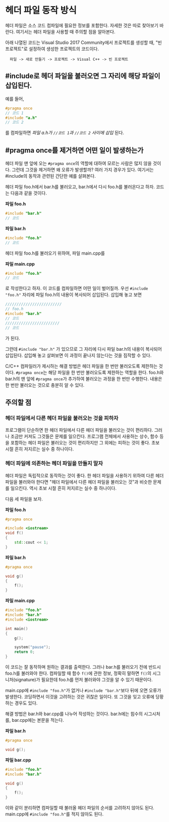 # 헤더 파일 동작 방식
헤더 파일은 소스 코드 컴파일에 필요한 정보를 포함한다. 자세한 것은 따로 찾아보기 바란다. 여기서는 헤더 파일을 사용할 때 주의할 점을 알아본다.

아래 나열된 코드는 Visual Studio 2017 Community에서 프로젝트를 생성할 때, "빈 프로젝트"로 설정하여 생성한 프로젝트의 코드이다.

      파일 -> 새로 만들기 -> 프로젝트 -> Visual C++ -> 빈 프로젝트

## #include로 헤더 파일을 불러오면 그 자리에 해당 파일이 삽입된다.
예를 들어,
```C++
#pragma once
// 코드 1
#include "a.h"
// 코드 2
```
를 컴파일하면 <i>파일 a.h가 ```//코드 1```과 ```//코드 2``` 사이에 삽입</i> 된다.

## #pragma once를 제거하면 어떤 일이 발생하는가

헤더 파일 맨 앞에 오는 `#pragma once`의 역할에 대하여 모르는 사람은 많지 않을 것이다. 그런데 그것을 제거하면 왜 오류가 발생할까?
여러 가지 경우가 있다. 여기서는 #include의 동작과 관련된 간단한 예를 살펴본다.

헤더 파일 foo.h에서 bar.h를 불러오고, bar.h에서 다시 foo.h를 불러온다고 하자. 코드는 다음과 같을 것이다.

**파일 foo.h**
```C++
#include "bar.h"
// 코드
```

**파일 bar.h**
```C++
#include "foo.h"
// 코드
```
헤더 파일 foo.h를 불러오기 위하여, 파일 main.cpp를

**파일 main.cpp**
```C++
#include "foo.h"
// 코드
```
로 작성한다고 하자. 이 코드를 컴파일하면 어떤 일이 벌어질까. 우선 `#include "foo.h"` 자리에 파일 foo.h의 내용이 복사되어 삽입된다.
삽입해 놓고 보면
```C++
/////////////////////////
// foo.h
#include "bar.h"
// 코드
////////////////////////
// 코드
```
가 된다.

그런데 `#include "bar.h"` 가 있으므로 그 자리에 다시 파일 bar.h의 내용이 복사되어 삽입된다.
삽입해 놓고 살펴보면 이 과정이 끝나지 않는다는 것을 짐작할 수 있다.

C/C++ 컴파일러가 제시하는 해결 방법은 헤더 파일을 한 번만 불러오도록 제한하는 것이다. `#pragma once`는 해당 파일을 한 번만 불러오도록
제한하는 역할을 한다. foo.h와 bar.h의 맨 앞에 `#pragma once`가 추가하여 불러오는 과정을 한 번만 수행한다.
내용은 한 번만 불러오는 것으로 충분히 알 수 있다.

## 주의할 점
### 헤더 파일에서 다른 헤더 파일을 불러오는 것을 피하자

프로그램이 단순하면 한 헤더 파일에서 다른 헤더 파일을 불러오는 것이 편리하다. 그러나 조금만 커져도 그것들은 문제를 일으킨다.
프로그램 전체에서 사용하는 상수, 함수 등을 포함하는 헤더 파일은 불러오는 것이 편리하지만 그 외에는 피하는 것이 좋다.
초보 시절 흔히 저지르는 실수 중 하나이다.

### 헤더 파일에 의존하는 헤더 파일을 만들지 말자

헤더 파일은 독립적으로 동작하는 것이 좋다. 한 헤더 파일을 사용하기 위하여 다른 헤더 파일을 불러와야 한다면
"헤더 파일에서 다른 헤더 파일을 불러오는 것"과 비슷한 문제를 일으킨다. 역시 초보 시절 흔히 저지르는 실수 중 하나이다.

다음 세 파일을 보자.

**파일 foo.h**
```C++
#pragma once

#include <iostream>
void f()
{
    std::cout << 1;
}
```

**파일 bar.h**
```C++
#pragma once

void g()
{
    f();
}
```

**파일 main.cpp**
```C++
#include "foo.h"
#include "bar.h"
#include <iostream>

int main()
{
    g();

    system("pause");
    return 0;
}
```
이 코드는 잘 동작하며 원하는 결과를 출력한다. 그러나 bar.h를 불러오기 전에 반드시 foo.h를 불러와야 한다.
컴파일할 때 함수 `f()`에 관한 정보, 정확히 말하면 `f()`의 시그니처(signature)가 필요한데 foo.h를 먼저 불러와야
그것을 알 수 있기 때문이다.

main.cpp에 `#include "foo.h"`가 없거나 `#include "bar.h"`보다 뒤에 오면 오류가 발생한다.
코딩하면서 이것을 고려하는 것은 귀찮은 일이다. 또 그것을 잊고 오류에 당황하는 경우도 있다.

해결 방법은 bar.h와 bar.cpp를 나누어 작성하는 것이다. bar.h에는 힘수의 시그시처를, bar.cpp에는 본문을 적는다.

**파일 bar.h**
```C++
#pragma once

void g();
```

**파일 bar.cpp**
```C++
#include "foo.h"
#include "bar.h"

void g()
{
    f();
}
```
이와 같이 분리하면 컴파일할 때 불러올 헤더 파일의 순서를 고려하지 않아도 된다. main.cpp에 ```#include "foo.h"```를 적지 않아도 된다.
